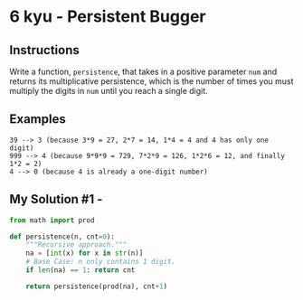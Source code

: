 # 6 kyu - Persistent Bugger
## Instructions
Write a function, `persistence`, that takes in a positive parameter `num` and returns its multiplicative persistence, which is the number of times you must multiply the digits in `num` until you reach a single digit.

## Examples
```
39 --> 3 (because 3*9 = 27, 2*7 = 14, 1*4 = 4 and 4 has only one digit)
999 --> 4 (because 9*9*9 = 729, 7*2*9 = 126, 1*2*6 = 12, and finally 1*2 = 2)
4 --> 0 (because 4 is already a one-digit number)
```

## My Solution #1 - 
```python
from math import prod

def persistence(n, cnt=0):
    """Recursive approach."""
    na = [int(x) for x in str(n)]
    # Base Case: n only contains 1 digit.
    if len(na) == 1: return cnt

    return persistence(prod(na), cnt+1)
```
